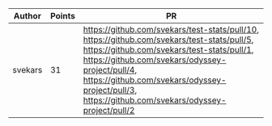 | Author | Points | PR |
|--- | --- | ---|
| svekars | 31 | https://github.com/svekars/test-stats/pull/10, https://github.com/svekars/test-stats/pull/5, https://github.com/svekars/test-stats/pull/1, https://github.com/svekars/odyssey-project/pull/4, https://github.com/svekars/odyssey-project/pull/3, https://github.com/svekars/odyssey-project/pull/2 | |
